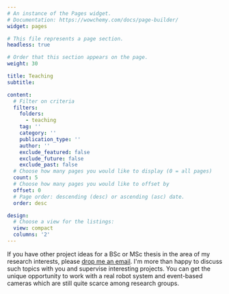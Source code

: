 ```yaml
---
# An instance of the Pages widget.
# Documentation: https://wowchemy.com/docs/page-builder/
widget: pages

# This file represents a page section.
headless: true

# Order that this section appears on the page.
weight: 30

title: Teaching
subtitle:

content:
  # Filter on criteria
  filters:
    folders:
      - teaching
    tag: ''
    category: ''
    publication_type: ''
    author: ''
    exclude_featured: false
    exclude_future: false
    exclude_past: false
  # Choose how many pages you would like to display (0 = all pages)
  count: 5
  # Choose how many pages you would like to offset by
  offset: 0
  # Page order: descending (desc) or ascending (asc) date.
  order: desc

design:
  # Choose a view for the listings:
  view: compact
  columns: '2'
---
```


If you have other project ideas for a BSc or MSc thesis in the area of my research interests, please [drop me an email](mailto:andreas.ziegler@uni-tuebingen.de). I'm more than happy to discuss such topics with you and supervise interesting projects. You can get the unique opportunity to work with a real robot system and event-based cameras which are still quite scarce among research groups.
